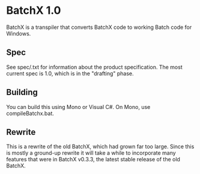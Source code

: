 # BatchX 1.0
BatchX is a transpiler that converts BatchX code to working Batch code for Windows.

## Spec
See spec/<version>.txt for information about the product specification. The most current
spec is 1.0, which is in the "drafting" phase.

## Building
You can build this using Mono or Visual C#. On Mono, use compileBatchx.bat.

## Rewrite
This is a rewrite of the old BatchX, which had grown far too large. Since this is mostly
a ground-up rewrite it will take a while to incorporate many features that were in
BatchX v0.3.3, the latest stable release of the old BatchX.
